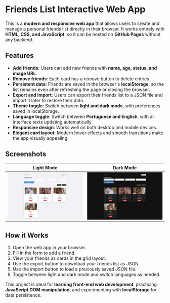 # Friends List Interactive Web App

This is a **modern and responsive web app** that allows users to create and manage a personal friends list directly in their browser. It works entirely with **HTML, CSS, and JavaScript**, so it can be hosted on **GitHub Pages** without any backend.

## Features

- **Add friends**: Users can add new friends with **name, age, status, and image URL**.  
- **Remove friends**: Each card has a remove button to delete entries.  
- **Persistent data**: Friends are saved in the browser's **localStorage**, so the list remains even after refreshing the page or closing the browser.  
- **Export and Import**: Users can export their friends list to a JSON file and import it later to restore their data.  
- **Theme toggle**: Switch between **light and dark mode**, with preferences saved in localStorage.  
- **Language toggle**: Switch between **Portuguese and English**, with all interface texts updating automatically.  
- **Responsive design**: Works well on both desktop and mobile devices.  
- **Elegant card layout**: Modern hover effects and smooth transitions make the app visually appealing.

## Screenshots

| Light Mode | Dark Mode |
|------------|-----------|
| ![Light Mode Screenshot](light-screenshot.png) | ![Dark Mode Screenshot](dark-screenshot.png) |

## How it Works

1. Open the web app in your browser.  
2. Fill in the form to add a friend.  
3. View your friends as cards in the grid layout.  
4. Use the export button to download your friends list as JSON.  
5. Use the import button to load a previously saved JSON file.  
6. Toggle between light and dark mode and switch languages as needed.  

This project is ideal for **learning front-end web development**, practicing **JavaScript DOM manipulation**, and experimenting with **localStorage** for data persistence.
